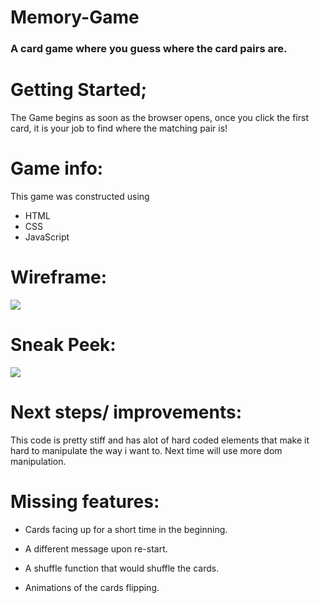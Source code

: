 # Memory-Game  
### A card game where you guess where the card pairs are.

# Getting Started;

The Game begins as soon as the browser opens, once you click the first card, it is your job to find where the matching pair is!

# Game info:

This game was constructed using
- HTML 
- CSS 
- JavaScript

# Wireframe:
![](https://i.ibb.co/zxd2spw/Screenshot-from-2021-10-15-13-11-47.png)

# Sneak Peek:
![](https://i.ibb.co/k2QyYDP/Screenshot-from-2021-10-21-12-17-40.png)

# Next steps/ improvements:

This code is pretty stiff and has alot of hard coded elements that make it hard to manipulate the way i want to. Next time will use more dom manipulation.

# Missing features:

- Cards facing up for a short time in the beginning.

- A different message upon re-start.

- A shuffle function that would shuffle the cards.

- Animations of the cards flipping.
